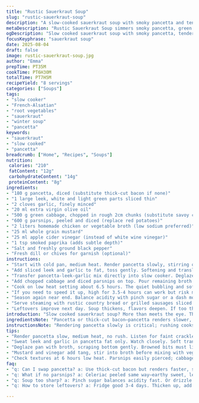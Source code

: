 ```yaml
---
title: "Rustic Sauerkraut Soup"
slug: "rustic-sauerkraut-soup"
description: "A slow-cooked sauerkraut soup with smoky pancetta and tender root vegetables. Uses green cabbage and parsnips instead of potatoes for earthiness. Cooked low and slow in crockpot to meld flavors, with a tangy twist from apple cider vinegar and whole grain mustard. Finish with a sprinkle of fresh dill or chives for brightness. Hearty, rustic, slightly sour, perfect for cold days."
metaDescription: "Rustic Sauerkraut Soup simmers smoky pancetta, green cabbage, and parsnips slow in a crockpot. Tangy twist from apple cider vinegar, fresh herbs brighten."
ogDescription: "Slow cooked sauerkraut soup with smoky pancetta, tender roots, and a punch of vinegar. Finish with fresh dill or chives. Rustic feel, hearty warmth."
focusKeyphrase: "sauerkraut soup"
date: 2025-08-04
draft: false
image: rustic-sauerkraut-soup.jpg
author: "Emma"
prepTime: PT35M
cookTime: PT6H30M
totalTime: PT7H5M
recipeYield: "8 servings"
categories: ["Soups"]
tags:
- "slow cooker"
- "French-Alsatian"
- "root vegetables"
- "sauerkraut"
- "winter soup"
- "pancetta"
keywords:
- "sauerkraut"
- "slow cooked"
- "pancetta"
breadcrumb: ["Home", "Recipes", "Soups"]
nutrition: 
 calories: "210"
 fatContent: "12g"
 carbohydrateContent: "14g"
 proteinContent: "8g"
ingredients:
- "180 g pancetta, diced (substitute thick-cut bacon if none)"
- "1 large leek, white and light green parts sliced thin"
- "2 cloves garlic, finely minced"
- "20 ml extra virgin olive oil"
- "500 g green cabbage, chopped in rough 2cm chunks (substitute savoy cabbage)"
- "600 g parsnips, peeled and diced (replace red potatoes)"
- "2 liters homemade chicken or vegetable broth (low sodium preferred)"
- "25 ml whole grain mustard"
- "25 ml apple cider vinegar (instead of white wine vinegar)"
- "1 tsp smoked paprika (adds subtle depth)"
- "Salt and freshly ground black pepper"
- "Fresh dill or chives for garnish (optional)"
instructions:
- "Start with cold pan, medium heat. Render pancetta slowly, stirring often till fat renders and edges crisp – about 7-8 minutes. Do not rush or burn. Pancetta aroma should fill kitchen, faint crackle under spatula signals ready."
- "Add sliced leek and garlic to fat, toss gently. Softening and translucent, no browning. About 4 minutes. Stir frequently, watch texture, avoid drying out – leeks release moisture slowly, silky feel in pan means on point."
- "Transfer pancetta-leek-garlic mix directly into slow cooker. Deglaze pan with a splash of broth scraping browned bits for flavor."
- "Add chopped cabbage and diced parsnips on top. Pour remaining broth evenly. Stir mustard, apple cider vinegar, and smoked paprika into liquids before mixing everything gently but thoroughly in slow cooker. Season with salt and pepper conservatively."
- "Cook on low heat setting about 6.5 hours. The quiet bubbling and softened cabbage texture tell you the soup is nearing done. Check after 6 hours: parsnips should pierce easily with fork, cabbage tender but fresh, not mushy."
- "If you need to speed it up, high for 3.5-4 hours can work but risk mushier vegetables. I prefer long slow to avoid bitter edges."
- "Season again near end. Balance acidity with pinch sugar or a dash more vinegar if needed. Visual cue: slightly cloudy broth with golden tint from pancetta fat and paprika."
- "Serve steaming with rustic country bread or grilled sausages sliced on top. Fresh dill or chives sprinkled just before eating lifts aroma, contrast with tangy base."
- "Leftovers improve next day. Soup thickens, flavors deepen. If too thick, thin with stock or water, reheat gently."
introduction: "Slow cooked sauerkraut soup? More than meets the eye. There’s a balance that takes practice—smoky, sour, earthy, all married by time and careful layering. Pancetta over bacon for softer texture and clean fat. Swapped red potatoes for parsnips—adds sweetness, cuts starchiness. Leek instead of onion—milder, silkier mouthfeel. And never underestimate the power of vinegar type—apple cider punches without harshness. Slow cooker lets you walk away but keep tabs on your vegetables. Don’t overdo mush, keep that integrity so each bite has texture. Sometimes I throw in smoked paprika, gives it that subtle warmth without heat. Can’t stand soupy mush? This fixes it. Finish with fresh herbs, always. Shows you cared. This soup is studious, forgiving, but you have to listen to it."
ingredientsNote: "Pancetta or thick-cut bacon—pancetta renders slower, fattier and less smoky than bacon, avoids overpowering saltiness. Leeks bring a fragile sweetness; trim tough green bits and rinse well—dirt likes hiding there. Parsnips instead of potatoes adds earth and sweetness; if unavailable, use peeled celeriac or sweet potatoes. Green cabbage chosen for sturdiness but savoy or napa cabbage work; avoid pre-shredded bags, they get watery fast. Apple cider vinegar is softer, can substitute white wine or sherry vinegar but watch acidity balance. Mustard important for authentic tang—don’t use Dijon, get whole grain or coarse mustard. Smoked paprika optional but highly recommended for that subtle background flavor lift. Broth preferably low sodium; homemade best but store-bought works if quality is good. Fresh herbs optional but fresh dill or chives brighten and break richness. If dairy allowed, a spoon of crème fraîche on serving is lovely, but skip if dairy-free."
instructionsNote: "Rendering pancetta slowly is critical; rushing cooks edges too fast, fat isn’t fully extracted, results in tougher bites and less flavor infused in base. Use a nonstick pan, medium heat, patient tosses till translucent fat pools and edges turn golden but not burnt. Sweating leek and garlic in pancetta fat follows—don’t brown. Stir frequently, avoid drying, leeks soften releasing gentle sweetness and moisture. Deglaze pan with broth extract fond—that’s pure gold. In slow cooker, add together with chopped cabbage and parsnips; add broth, mustard, vinegar, paprika, salt and pepper last. Stir gently but evenly or risk pockets of acidity or saltiness. Cook on low for about 6.5 hours; check after 6 hours by piercing roots with fork—should slide in easily but not collapse. Cabbage changes from firm to tender translucent, signals done. Timing bits tough because slow cooker varies; watch textures not clock. Right before serving, rebalance seasoning. If too sharp, a pinch of sugar or honey softens; if flat, squeeze more vinegar or mustard. Serve hot with heavy bread or grilled smoked sausages sliced on top. Garnish lifts aroma, adds fresh texture. Leftovers thicken; thin with broth gently when reheating. Avoid boiling off too much liquid, stir often to prevent sticking. This method keeps flavors focused and rustic textures intact."
tips:
- "Render pancetta slow, medium heat, no rush. Listen for faint crackle, smell that aroma filling kitchen. Don’t brown edges too fast or fat stays trapped. Patience here means better base flavor and tender bites."
- "Sweat leek and garlic in pancetta fat only. Watch closely. Soft translucent layers, no color changes. Leeks release moisture gradually. Stir often, avoid dryness. Texture crucial – silkiness without tough bits."
- "Deglaze pan with broth, scraping bottom gently. Browned bits must lift for flavor but don’t overdo liquid. This step adds depth to broth that slow cooker's missing. Add veggies a bit later to avoid dull tastes."
- "Mustard and vinegar add tang, stir into broth before mixing with vegetables. Whole grain mustard gives texture contrast, not just vinegar sharpness. Avoid Dijon. Vinegar choice changes profile hugely – apple cider soft, white wine sharper."
- "Check textures at 6 hours low heat. Parsnips easily pierced; cabbage tender translucent not mushy. If speeding up, high heat shortens but risk soggy veg. Long slow preferred to keep structure intact and flavors melding."
faq:
- "q: Can I swap pancetta? a: Use thick-cut bacon but renders faster, saltier, less fat. Pancetta smoother, fattier, less smoky. Adjust cooking time, watch salt. Both work but flavor shifts."
- "q: What if no parsnips? a: Celeriac peeled same way—earthy sweet, less starch. Sweet potatoes bring moisture, sweetness but softens quicker. Avoid red potatoes here, too starchy, gets mushy in long cook."
- "q: Soup too sharp? a: Pinch sugar balances acidity fast. Or drizzle honey. Vinegar power varies by brand/type. Add little at end, taste often. Sugar smooths harsh tang but don’t mask tangy base totally."
- "q: How to store leftovers? a: Fridge good 3-4 days. Thicken up, add broth to loosen. Freeze in container but texture changes slightly, parsnips soften more. Reheat gently; avoid boiling off liquid, stir to prevent sticking."

---
```

